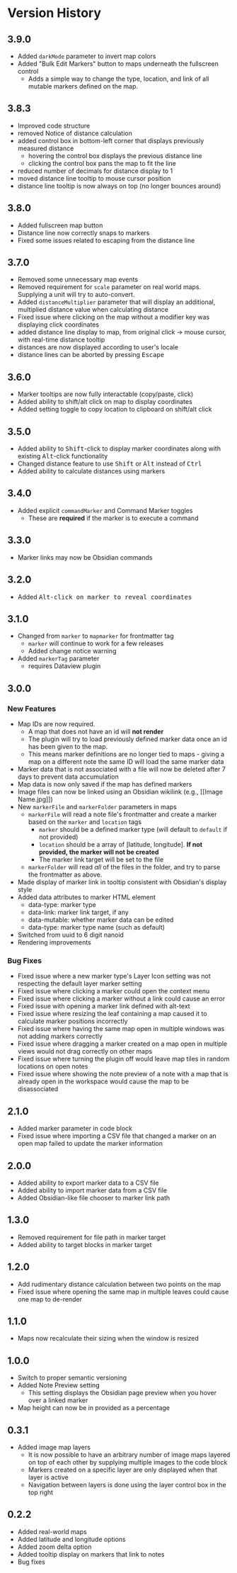 # Version History

## 3.9.0
- Added `darkMode` parameter to invert map colors
- Added "Bulk Edit Markers" button to maps underneath the fullscreen control
  - Adds a simple way to change the type, location, and link of all mutable markers defined on the map.
## 3.8.3

- Improved code structure
- removed Notice of distance calculation
- added control box in bottom-left corner that displays previously measured distance
  - hovering the control box displays the previous distance line
  - clicking the control box pans the map to fit the line
- reduced number of decimals for distance display to 1
- moved distance line tooltip to mouse cursor position
- distance line tooltip is now always on top (no longer bounces around)
## 3.8.0
- Added fullscreen map button
- Distance line now correctly snaps to markers
- Fixed some issues related to escaping from the distance line

## 3.7.0
- Removed some unnecessary map events
- Removed requirement for `scale` parameter on real world maps. Supplying a unit will try to auto-convert.
- Added `distanceMultiplier` parameter that will display an additional, multiplied distance value when calculating distance
- Fixed issue where clicking on the map without a modifier key was displaying click coordinates
- added distance line display to map, from original click -> mouse cursor, with real-time distance tooltip
- distances are now displayed according to user's locale
- distance lines can be aborted by pressing <kbd>Escape</kbd>
## 3.6.0
- Marker tooltips are now fully interactable (copy/paste, click)
- Added ability to shift/alt click on map to display coordinates
- Added setting toggle to copy location to clipboard on shift/alt click

## 3.5.0
- Added ability to <kbd>Shift</kbd>-click to display marker coordinates along with existing <kbd>Alt</kbd>-click functionality
- Changed distance feature to use <kbd>Shift</kbd> or <kbd>Alt</kbd> instead of <kbd>Ctrl</kbd>
- Added ability to calculate distances using markers

## 3.4.0
- Added explicit `commandMarker` and Command Marker toggles
  - These are **required** if the marker is to execute a command
## 3.3.0
- Marker links may now be Obsidian commands
## 3.2.0
- Added <kbd>Alt<kbd>-click on marker to reveal coordinates
## 3.1.0
- Changed from `marker` to `mapmarker` for frontmatter tag
  - `marker` will continue to work for a few releases
  - Added change notice warning
- Added `markerTag` parameter
  - requires Dataview plugin
## 3.0.0

### New Features

-   Map IDs are now required.
    -   A map that does not have an id will **not render**
    -   The plugin will try to load previously defined marker data once an id has been given to the map.
    -   This means marker definitions are no longer tied to maps - giving a map on a different note the same ID will load the same marker data
-   Marker data that is not associated with a file will now be deleted after 7 days to prevent data accumulation
-   Map data is now only saved if the map has defined markers
-   Image files can now be linked using an Obsidian wikilink (e.g., [[Image Name.jpg]])
-   New `markerFile` and `markerFolder` parameters in maps
    -   `markerFile` will read a note file's frontmatter and create a marker based on the `marker` and `location` tags
        -   `marker` should be a defined marker type (will default to `default` if not provided)
        -   `location` should be a array of [latitude, longitude]. **If not provided, the marker will not be created**
        -   The marker link target will be set to the file
    -   `markerFolder` will read _all_ of the files in the folder, and try to parse the frontmatter as above.
-   Made display of marker link in tooltip consistent with Obsidian's display style
-   Added data attributes to marker HTML element
    -   data-type: marker type
    -   data-link: marker link target, if any
    -   data-mutable: whether marker data can be edited
    -   data-type: marker type name (such as default)
-   Switched from uuid to 6 digit nanoid
-   Rendering improvements

### Bug Fixes

-   Fixed issue where a new marker type's Layer Icon setting was not respecting the default layer marker setting
-   Fixed issue where clicking a marker could open the context menu
-   Fixed issue where clicking a marker without a link could cause an error
-   Fixed issue with opening a marker link defined with alt-text
-   Fixed issue where resizing the leaf containing a map caused it to calculate marker positions incorrectly
-   Fixed issue where having the same map open in multiple windows was not adding markers correctly
-   Fixed issue where dragging a marker created on a map open in multiple views would not drag correctly on other maps
-   Fixed issue where turning the plugin off would leave map tiles in random locations on open notes
-   Fixed issue where showing the note preview of a note with a map that is already open in the workspace would cause the map to be disassociated

## 2.1.0

-   Added marker parameter in code block
-   Fixed issue where importing a CSV file that changed a marker on an open map failed to update the marker information

## 2.0.0

-   Added ability to export marker data to a CSV file
-   Added ability to import marker data from a CSV file
-   Added Obsidian-like file chooser to marker link path

## 1.3.0

-   Removed requirement for file path in marker target
-   Added ability to target blocks in marker target

## 1.2.0

-   Add rudimentary distance calculation between two points on the map
-   Fixed issue where opening the same map in multiple leaves could cause one map to de-render

## 1.1.0

-   Maps now recalculate their sizing when the window is resized

## 1.0.0

-   Switch to proper semantic versioning
-   Added Note Preview setting
    -   This setting displays the Obsidian page preview when you hover over a linked marker
-   Map height can now be in provided as a percentage

## 0.3.1

-   Added image map layers
    -   It is now possible to have an arbitrary number of image maps layered on top of each other by supplying multiple images to the code block
    -   Markers created on a specific layer are only displayed when that layer is active
    -   Navigation between layers is done using the layer control box in the top right

## 0.2.2

-   Added real-world maps
-   Added latitude and longitude options
-   Added zoom delta option
-   Added tooltip display on markers that link to notes
-   Bug fixes